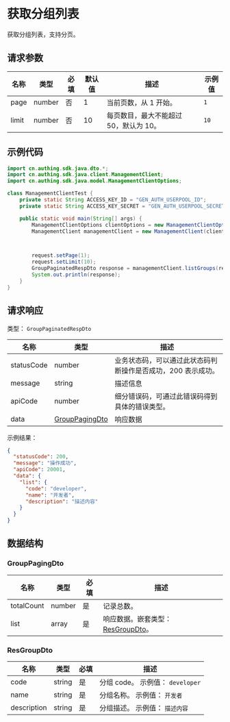 # 获取分组列表

<!--
  警告⚠️：
  不要直接修改该文档，
  https://github.com/Authing/authing-docs-factory
  使用该项目进行生成
-->

<LastUpdated />

获取分组列表，支持分页。

## 请求参数

| 名称  | 类型   | 必填 | 默认值 | 描述                                   | 示例值 |
| ----- | ------ | ---- | ------ | -------------------------------------- | ------ |
| page  | number | 否   | 1      | 当前页数，从 1 开始。                  | `1`    |
| limit | number | 否   | 10     | 每页数目，最大不能超过 50，默认为 10。 | `10`   |

## 示例代码

```java
import cn.authing.sdk.java.dto.*;
import cn.authing.sdk.java.client.ManagementClient;
import cn.authing.sdk.java.model.ManagementClientOptions;

class ManagementClientTest {
    private static String ACCESS_KEY_ID = "GEN_AUTH_USERPOOL_ID";
    private static String ACCESS_KEY_SECRET = "GEN_AUTH_USERPOOL_SECRET";

    public static void main(String[] args) {
        ManagementClientOptions clientOptions = new ManagementClientOptions(ACCESS_KEY_ID, ACCESS_KEY_SECRET);
        ManagementClient managementClient = new ManagementClient(clientOptions);



        request.setPage(1);
        request.setLimit(10);
        GroupPaginatedRespDto response = managementClient.listGroups(request);
        System.out.println(response);
    }
}
```

## 请求响应

类型： `GroupPaginatedRespDto`

| 名称       | 类型                                         | 描述                                                         |
| ---------- | -------------------------------------------- | ------------------------------------------------------------ |
| statusCode | number                                       | 业务状态码，可以通过此状态码判断操作是否成功，200 表示成功。 |
| message    | string                                       | 描述信息                                                     |
| apiCode    | number                                       | 细分错误码，可通过此错误码得到具体的错误类型。               |
| data       | <a href="#GroupPagingDto">GroupPagingDto</a> | 响应数据                                                     |

示例结果：

```json
{
  "statusCode": 200,
  "message": "操作成功",
  "apiCode": 20001,
  "data": {
    "list": {
      "code": "developer",
      "name": "开发者",
      "description": "描述内容"
    }
  }
}
```

## 数据结构

### <a id="GroupPagingDto"></a> GroupPagingDto

| 名称       | 类型   | 必填 | 描述                                                         |
| ---------- | ------ | ---- | ------------------------------------------------------------ |
| totalCount | number | 是   | 记录总数。                                                   |
| list       | array  | 是   | 响应数据。嵌套类型：<a href="#ResGroupDto">ResGroupDto</a>。 |

### <a id="ResGroupDto"></a> ResGroupDto

| 名称        | 类型   | 必填 | 描述                             |
| ----------- | ------ | ---- | -------------------------------- |
| code        | string | 是   | 分组 code。 示例值： `developer` |
| name        | string | 是   | 分组名称。 示例值： `开发者`     |
| description | string | 是   | 分组描述。 示例值： `描述内容`   |
